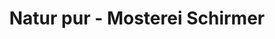---
title: "Natur pur - Mosterei Schirmer"
url: /taura/natur-pur-mosterei-schirmer/
shop: Getränke
---